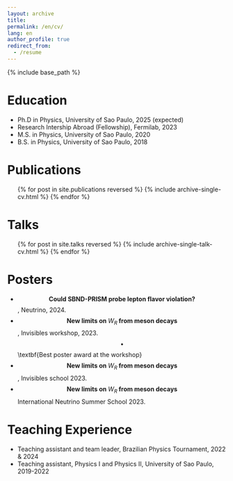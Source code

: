 ```yaml
---
layout: archive
title: 
permalink: /en/cv/
lang: en
author_profile: true
redirect_from:
  - /resume
---
```


{% include base_path %}

Education
======
* Ph.D in Physics, University of Sao Paulo, 2025 (expected)
* Research Intership Abroad (Fellowship), Fermilab, 2023
* M.S. in Physics, University of Sao Paulo, 2020
* B.S. in Physics, University of Sao Paulo, 2018


Publications
======
  <ul>{% for post in site.publications reversed %}
    {% include archive-single-cv.html %}
  {% endfor %}</ul>
  
Talks
======
  <ul>{% for post in site.talks reversed %}
    {% include archive-single-talk-cv.html  %}
  {% endfor %}</ul>
  

Posters
======
* $$\textbf{Could SBND-PRISM probe lepton flavor violation?}$$, Neutrino, 2024.
* $$\textbf{New limits on $W_R$ from meson decays}$$, Invisibles workshop, 2023. 
  $$\bullet$$ \textbf{Best poster award at the workshop}
* $$\textbf{New limits on $W_R$ from meson decays}$$, Invisibles school 2023.
* $$\textbf{New limits on $W_R$ from meson decays}$$ International Neutrino Summer School 2023.

Teaching Experience
======
* Teaching assistant and team leader, Brazilian Physics Tournament, 2022 & 2024
* Teaching assistant, Physics I and Physics II, University of Sao Paulo, 2019-2022


